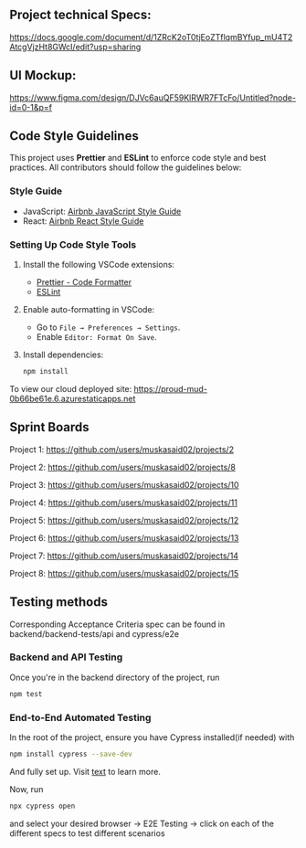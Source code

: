 ## Project technical Specs:

https://docs.google.com/document/d/1ZRcK2oT0tjEoZTflqmBYfup_mU4T2AtcgVjzHt8GWcI/edit?usp=sharing

## UI Mockup:

https://www.figma.com/design/DJVc6auQF59KlRWR7FTcFo/Untitled?node-id=0-1&p=f

## Code Style Guidelines

This project uses **Prettier** and **ESLint** to enforce code style and best practices. All contributors should follow the guidelines below:

### Style Guide

- JavaScript: [Airbnb JavaScript Style Guide](https://airbnb.io/javascript/)
- React: [Airbnb React Style Guide](https://airbnb.io/javascript/react/)

### Setting Up Code Style Tools

1. Install the following VSCode extensions:
   - [Prettier - Code Formatter](https://marketplace.visualstudio.com/items?itemName=esbenp.prettier-vscode)
   - [ESLint](https://marketplace.visualstudio.com/items?itemName=dbaeumer.vscode-eslint)
2. Enable auto-formatting in VSCode:
   - Go to `File → Preferences → Settings`.
   - Enable `Editor: Format On Save`.
3. Install dependencies:

   ```bash
   npm install

   ```

To view our cloud deployed site: https://proud-mud-0b66be61e.6.azurestaticapps.net

## Sprint Boards

Project 1: https://github.com/users/muskasaid02/projects/2


Project 2: https://github.com/users/muskasaid02/projects/8


Project 3: https://github.com/users/muskasaid02/projects/10


Project 4: https://github.com/users/muskasaid02/projects/11


Project 5: https://github.com/users/muskasaid02/projects/12


Project 6: https://github.com/users/muskasaid02/projects/13


Project 7: https://github.com/users/muskasaid02/projects/14


Project 8: https://github.com/users/muskasaid02/projects/15

## Testing methods

Corresponding Acceptance Criteria spec can be found in backend/backend-tests/api and cypress/e2e

### Backend and API Testing

Once you're in the backend directory of the project, run

```bash
npm test
```

### End-to-End Automated Testing

In the root of the project, ensure you have Cypress installed(if needed) with

```bash
npm install cypress --save-dev
```

And fully set up. Visit [text](https://docs.cypress.io/app/get-started/why-cypress) to learn more.

Now, run

```bash
npx cypress open
```

and select your desired browser -> E2E Testing -> click on each of the different specs to test different scenarios
